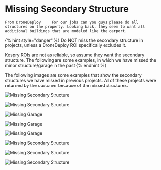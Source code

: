 # Missing Secondary Structure

`From DroneDeploy    
For our jobs can you guys please do all structures on the property. Looking back, they seem to want all additional buildings that are modeled like the carport.`

{% hint style="danger" %}
Do NOT miss the secondary structure in projects, unless a DroneDeploy ROI specifically excludes it. 

Kespry ROIs are not as reliable, so assume they want the secondary structure. The following are some examples, in which we have missed the minor structure/garage in the past
{% endhint %}

The following images are some examples that show the secondary structures we have missed in previous projects. All of these projects were returned by the customer because of the missed structures.

![Missing Secondary Structure](../.gitbook/assets/image%20%286%29.png)

![Missing Secondary Structure](../.gitbook/assets/screen-shot-2018-07-25-at-8.00.06-am.png)

![Missing Garage](../.gitbook/assets/screen-shot-2018-07-23-at-8.23.04-am.png)

![Missing Garage](../.gitbook/assets/screen-shot-2018-07-16-at-11.48.16-am.png)

![Missing Garage](../.gitbook/assets/screen-shot-2018-07-13-at-10.19.17-am.png)

![Missing Secondary Structure](../.gitbook/assets/image-1.png)

![Missing Secondary Structure](../.gitbook/assets/pastedimage.png)

![Missing Secondary Structure](../.gitbook/assets/2018-05-30_16-15-00.jpg)

